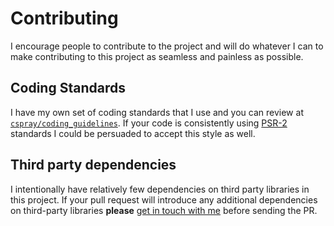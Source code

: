 # Contributing

I encourage people to contribute to the project and will do whatever I can to make contributing to this project as seamless and painless as possible.

 ## Coding Standards

 I have my own set of coding standards that I use and you can review at [`cspray/coding_guidelines`](http://github.com/cspray/coding_guidelines). If your code is consistently using [PSR-2](https://github.com/php-fig/fig-standards/blob/master/accepted/PSR-2-coding-style-guide.md) standards I could be persuaded to accept this style as well.

## Third party dependencies

I intentionally have relatively few dependencies on third party libraries in this project. If your pull request will introduce any additional dependencies on third-party libraries **please** [get in touch with me](mailto:cspray+github@gmail.com) before sending the PR.
